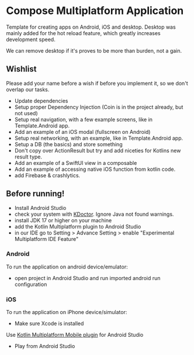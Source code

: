 # Compose Multiplatform Application

Template for creating apps on Android, iOS and desktop. Desktop was mainly added for the hot reload feature, which greatly increases development speed.

We can remove desktop if it's proves to be more than burden, not a gain.

## Wishlist
Please add your name before a wish if before you implement it, so we don't overlap our tasks.
- Update dependencies
- Setup proper Dependency Injection (Coin is in the project already, but not used)
- Setup real navigation, with a few example screens, like in Template.Android app.
- Add an example of an iOS modal (fullscreen on Android)
- Setup real networking, with an example, like in Template.Android app.
- Setup a DB (the basics) and store something
- Don't copy over ActionResult but try and add niceties for Kotlins new result type.
- Add an example of a SwiftUI view in a composable
- Add an example of accessing native iOS function from kotlin code.
- add Firebase & crashlytics.

## Before running!

- Install Android Studio
- check your system with [KDoctor](https://github.com/Kotlin/kdoctor). Ignore Java not found warnings.
- install JDK 17 or higher on your machine
- add the Kotlin Multiplatform plugin to Android Studio
- in our IDE go to Setting > Advance Setting > enable "Experimental Multiplatform IDE Feature"

### Android

To run the application on android device/emulator:

- open project in Android Studio and run imported android run configuration

### iOS

To run the application on iPhone device/simulator:

- Make sure Xcode is installed

Use [Kotlin Multiplatform Mobile plugin](https://plugins.jetbrains.com/plugin/14936-kotlin-multiplatform-mobile)
for Android Studio

- Play from Android Studio
